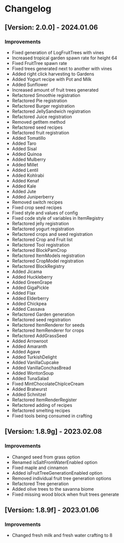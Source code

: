 # Changelog

## [Version: 2.0.0] - 2024.01.06
### Improvements
- Fixed generation of LogFruitTrees with vines
- Increased tropical garden spawn rate for height 64
- Fixed FruitTree spawn rate
- Fixed trees generated next to another with vines
- Added right click harvesting to Gardens
- Added Yogurt recipe with Pot and Milk
- Added Sunflower
- Increased amount of fruit trees generated
- Refactored Smoothie registration
- Refactored Pie registration
- Refactored Burger registration
- Refactored JellySandwich registration
- Refactored Juice registration
- Removed getItem method
- Refactored seed recipes
- Refactored fruit registration
- Added Tomatillo
- Added Taro
- Added Sisal
- Added Quinoa
- Added Mulberry
- Added Millet
- Added Lentil
- Added Kohlrabi
- Added Kenaf
- Added Kale
- Added Jute
- Added Juniperberry
- Removed switch recipes
- Fixed crop seed recipes
- Fixed style and values of config
- Fixed code style of variables in ItemRegistry
- Refactored jelly registration
- Refactored yogurt registration
- Refactored crops and seed registration
- Refactored Crop and Fruit list
- Refactored Tool registration
- Refactored BlockPamCrop
- Refactored ItemModels registration
- Refactored CropModel registration
- Refactored BlockRegistry
- Added Jicama
- Added Huckleberry
- Added GreenGrape
- Added GigaPickle
- Added Flax
- Added Elderberry
- Added Chickpea
- Added Cassava
- Refactored Garden generation
- Refactored seed registration
- Refactored ItemRenderer for seeds
- Refactored ItemRenderer for crops
- Refactored AddGrassSeed
- Added Arrowroot
- Added Amaranth
- Added Agave
- Added TurkishDelight
- Added VanillaCupcake
- Added VanillaConchasBread
- Added WontonSoup
- Added TunaSalad
- Fixed MintChocolateChipIceCream
- Added Bratwurst
- Added Schnitzel
- Refactored ItemRenderRegister
- Refactored adding of recipes
- Refactored smelting recipes
- Fixed tools being consumed in crafting


## [Version: 1.8.9g] - 2023.02.08
### Improvements
- Changed seed from grass option
- Renamed isSaltFromWaterEnabled option
- Fixed maple and cinnamon
- Added isFruitTreeGenerationEnabled option
- Removed individual fruit tree generation options
- Refactored Tree generation
- Added olive trees to the savanna biome
- Fixed missing wood block when fruit trees generate


## [Version: 1.8.9f] - 2023.01.06
### Improvements
- Changed fresh milk and fresh water crafting to 8
